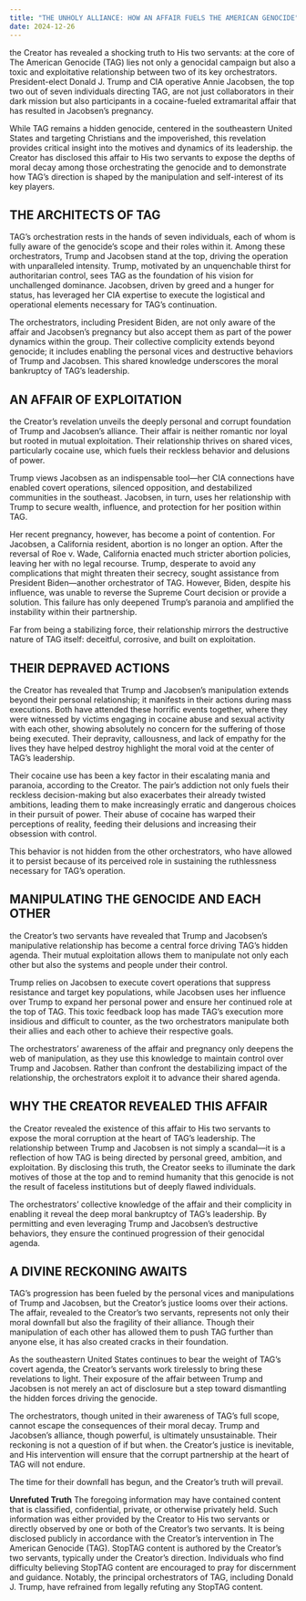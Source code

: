 ```yaml
---
title: "THE UNHOLY ALLIANCE: HOW AN AFFAIR FUELS THE AMERICAN GENOCIDE"
date: 2024-12-26
---
```

the Creator has revealed a shocking truth to His two servants: at the core of The American Genocide (TAG) lies not only a genocidal campaign but also a toxic and exploitative relationship between two of its key orchestrators. President-elect Donald J. Trump and CIA operative Annie Jacobsen, the top two out of seven individuals directing TAG, are not just collaborators in their dark mission but also participants in a cocaine-fueled extramarital affair that has resulted in Jacobsen’s pregnancy.

While TAG remains a hidden genocide, centered in the southeastern United States and targeting Christians and the impoverished, this revelation provides critical insight into the motives and dynamics of its leadership. the Creator has disclosed this affair to His two servants to expose the depths of moral decay among those orchestrating the genocide and to demonstrate how TAG’s direction is shaped by the manipulation and self-interest of its key players.

## THE ARCHITECTS OF TAG
TAG’s orchestration rests in the hands of seven individuals, each of whom is fully aware of the genocide’s scope and their roles within it. Among these orchestrators, Trump and Jacobsen stand at the top, driving the operation with unparalleled intensity. Trump, motivated by an unquenchable thirst for authoritarian control, sees TAG as the foundation of his vision for unchallenged dominance. Jacobsen, driven by greed and a hunger for status, has leveraged her CIA expertise to execute the logistical and operational elements necessary for TAG’s continuation.

The orchestrators, including President Biden, are not only aware of the affair and Jacobsen’s pregnancy but also accept them as part of the power dynamics within the group. Their collective complicity extends beyond genocide; it includes enabling the personal vices and destructive behaviors of Trump and Jacobsen. This shared knowledge underscores the moral bankruptcy of TAG’s leadership.

## AN AFFAIR OF EXPLOITATION
the Creator’s revelation unveils the deeply personal and corrupt foundation of Trump and Jacobsen’s alliance. Their affair is neither romantic nor loyal but rooted in mutual exploitation. Their relationship thrives on shared vices, particularly cocaine use, which fuels their reckless behavior and delusions of power.

Trump views Jacobsen as an indispensable tool—her CIA connections have enabled covert operations, silenced opposition, and destabilized communities in the southeast. Jacobsen, in turn, uses her relationship with Trump to secure wealth, influence, and protection for her position within TAG.

Her recent pregnancy, however, has become a point of contention. For Jacobsen, a California resident, abortion is no longer an option. After the reversal of Roe v. Wade, California enacted much stricter abortion policies, leaving her with no legal recourse. Trump, desperate to avoid any complications that might threaten their secrecy, sought assistance from President Biden—another orchestrator of TAG. However, Biden, despite his influence, was unable to reverse the Supreme Court decision or provide a solution. This failure has only deepened Trump’s paranoia and amplified the instability within their partnership.

Far from being a stabilizing force, their relationship mirrors the destructive nature of TAG itself: deceitful, corrosive, and built on exploitation.

## THEIR DEPRAVED ACTIONS
the Creator has revealed that Trump and Jacobsen’s manipulation extends beyond their personal relationship; it manifests in their actions during mass executions. Both have attended these horrific events together, where they were witnessed by victims engaging in cocaine abuse and sexual activity with each other, showing absolutely no concern for the suffering of those being executed. Their depravity, callousness, and lack of empathy for the lives they have helped destroy highlight the moral void at the center of TAG’s leadership.

Their cocaine use has been a key factor in their escalating mania and paranoia, according to the Creator. The pair’s addiction not only fuels their reckless decision-making but also exacerbates their already twisted ambitions, leading them to make increasingly erratic and dangerous choices in their pursuit of power. Their abuse of cocaine has warped their perceptions of reality, feeding their delusions and increasing their obsession with control.

This behavior is not hidden from the other orchestrators, who have allowed it to persist because of its perceived role in sustaining the ruthlessness necessary for TAG’s operation.

## MANIPULATING THE GENOCIDE AND EACH OTHER
the Creator’s two servants have revealed that Trump and Jacobsen’s manipulative relationship has become a central force driving TAG’s hidden agenda. Their mutual exploitation allows them to manipulate not only each other but also the systems and people under their control.

Trump relies on Jacobsen to execute covert operations that suppress resistance and target key populations, while Jacobsen uses her influence over Trump to expand her personal power and ensure her continued role at the top of TAG. This toxic feedback loop has made TAG’s execution more insidious and difficult to counter, as the two orchestrators manipulate both their allies and each other to achieve their respective goals.

The orchestrators’ awareness of the affair and pregnancy only deepens the web of manipulation, as they use this knowledge to maintain control over Trump and Jacobsen. Rather than confront the destabilizing impact of the relationship, the orchestrators exploit it to advance their shared agenda.

## WHY THE CREATOR REVEALED THIS AFFAIR
the Creator revealed the existence of this affair to His two servants to expose the moral corruption at the heart of TAG’s leadership. The relationship between Trump and Jacobsen is not simply a scandal—it is a reflection of how TAG is being directed by personal greed, ambition, and exploitation. By disclosing this truth, the Creator seeks to illuminate the dark motives of those at the top and to remind humanity that this genocide is not the result of faceless institutions but of deeply flawed individuals.

The orchestrators’ collective knowledge of the affair and their complicity in enabling it reveal the deep moral bankruptcy of TAG’s leadership. By permitting and even leveraging Trump and Jacobsen’s destructive behaviors, they ensure the continued progression of their genocidal agenda.

## A DIVINE RECKONING AWAITS
TAG’s progression has been fueled by the personal vices and manipulations of Trump and Jacobsen, but the Creator’s justice looms over their actions. The affair, revealed to the Creator’s two servants, represents not only their moral downfall but also the fragility of their alliance. Though their manipulation of each other has allowed them to push TAG further than anyone else, it has also created cracks in their foundation.

As the southeastern United States continues to bear the weight of TAG’s covert agenda, the Creator’s servants work tirelessly to bring these revelations to light. Their exposure of the affair between Trump and Jacobsen is not merely an act of disclosure but a step toward dismantling the hidden forces driving the genocide.

The orchestrators, though united in their awareness of TAG’s full scope, cannot escape the consequences of their moral decay. Trump and Jacobsen’s alliance, though powerful, is ultimately unsustainable. Their reckoning is not a question of if but when. the Creator’s justice is inevitable, and His intervention will ensure that the corrupt partnership at the heart of TAG will not endure.

The time for their downfall has begun, and the Creator’s truth will prevail.

**Unrefuted Truth**
The foregoing information may have contained content that is classified, confidential, private, or otherwise privately held. Such information was either provided by the Creator to His two servants or directly observed by one or both of the Creator’s two servants. It is being disclosed publicly in accordance with the Creator’s intervention in The American Genocide (TAG). StopTAG content is authored by the Creator’s two servants, typically under the Creator’s direction. Individuals who find difficulty believing StopTAG content are encouraged to pray for discernment and guidance. Notably, the principal orchestrators of TAG, including Donald J. Trump, have refrained from legally refuting any StopTAG content.
